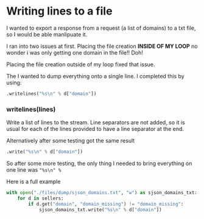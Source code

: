 # Writing lines to a file

I wanted to export a response from a request (a list of domains) to a txt file, so I would be able manlipuate it. 

I ran into two issues at first. Placing the file creation **INSIDE OF MY LOOP** no wonder i was only getting one domain in the file!! Doh!

Placing the file creation outside of my loop fixed that issue.

The I wanted to dump everything onto a single line. I completed this by using:

```python
.writelines("%s\n" % d["domain"])
```

### writelines(lines)
Write a list of lines to the stream. Line separators are not added, so it is usual for each of the lines provided to have a line separator at the end.

Alternatively after some testing got the same result

```python
.write("%s\n" % d["domain"])
```

So after some more testing, the only thing I needed to bring everything on one line was `"%s\n" %`

Here is a full example

```python
with open("./files/dump/sjson_domains.txt", "w") as sjson_domains_txt:
    for d in sellers:
        if d.get("domain", "domain_missing") != "domain_missing":
            sjson_domains_txt.write("%s\n" % d["domain"])
```

